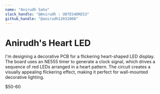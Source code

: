 ```yaml
---
name: "Anirudh Sahu"
slack_handle: "@Anirudh : U07ES48RES3"
github_handle: "@anirudh12032008"
---
```


# Anirudh's Heart LED

<!-- Describe your board in 2-3 sentences. What are you making? What will it do? -->
I'm designing a decorative PCB for a flickering heart-shaped LED display. The board uses an NE555 timer to generate a clock signal, which drives a sequence of red LEDs arranged in a heart pattern. The circuit creates a visually appealing flickering effect, making it perfect for wall-mounted decorative lighting.

<!-- How much is it going to cost? -->
$50-60

